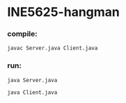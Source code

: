 # INE5625-hangman

### compile:

`javac Server.java Client.java`

### run:

`java Server.java`

`java Client.java`
